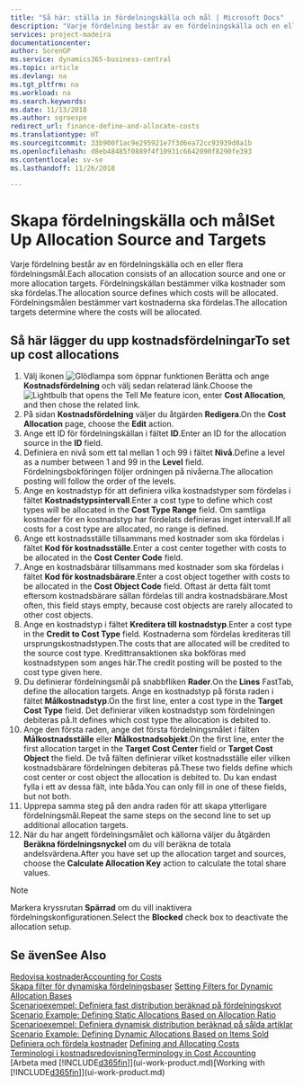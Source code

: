```yaml
---
title: "Så här: ställa in fördelningskälla och mål | Microsoft Docs"
description: "Varje fördelning består av en fördelningskälla och en eller flera fördelningsmål. Fördelningskällan bestämmer vilka kostnader som ska fördelas. Fördelningsmålen bestämmer vart kostnaderna ska fördelas."
services: project-madeira
documentationcenter: 
author: SorenGP
ms.service: dynamics365-business-central
ms.topic: article
ms.devlang: na
ms.tgt_pltfrm: na
ms.workload: na
ms.search.keywords: 
ms.date: 11/13/2018
ms.author: sgroespe
redirect_url: finance-define-and-allocate-costs
ms.translationtype: HT
ms.sourcegitcommit: 33b900f1ac9e295921e7f3d6ea72cc93939d8a1b
ms.openlocfilehash: d8eb48485f0889f4f10931c6642090f8290fe393
ms.contentlocale: sv-se
ms.lasthandoff: 11/26/2018

---
```

# <a name="set-up-allocation-source-and-targets"></a><span data-ttu-id="8fe0b-105">Skapa fördelningskälla och mål</span><span class="sxs-lookup"><span data-stu-id="8fe0b-105">Set Up Allocation Source and Targets</span></span>
<span data-ttu-id="8fe0b-106">Varje fördelning består av en fördelningskälla och en eller flera fördelningsmål.</span><span class="sxs-lookup"><span data-stu-id="8fe0b-106">Each allocation consists of an allocation source and one or more allocation targets.</span></span> <span data-ttu-id="8fe0b-107">Fördelningskällan bestämmer vilka kostnader som ska fördelas.</span><span class="sxs-lookup"><span data-stu-id="8fe0b-107">The allocation source defines which costs will be allocated.</span></span> <span data-ttu-id="8fe0b-108">Fördelningsmålen bestämmer vart kostnaderna ska fördelas.</span><span class="sxs-lookup"><span data-stu-id="8fe0b-108">The allocation targets determine where the costs will be allocated.</span></span>  

## <a name="to-set-up-cost-allocations"></a><span data-ttu-id="8fe0b-109">Så här lägger du upp kostnadsfördelningar</span><span class="sxs-lookup"><span data-stu-id="8fe0b-109">To set up cost allocations</span></span>  
1.  <span data-ttu-id="8fe0b-110">Välj ikonen ![Glödlampa som öppnar funktionen Berätta](media/ui-search/search_small.png "Berätta vad du vill göra") och ange **Kostnadsfördelning** och välj sedan relaterad länk.</span><span class="sxs-lookup"><span data-stu-id="8fe0b-110">Choose the ![Lightbulb that opens the Tell Me feature](media/ui-search/search_small.png "Tell me what you want to do") icon, enter **Cost Allocation**, and then chose the related link.</span></span>  
2.  <span data-ttu-id="8fe0b-111">På sidan **Kostnadsfördelning** väljer du åtgärden **Redigera**.</span><span class="sxs-lookup"><span data-stu-id="8fe0b-111">On the **Cost Allocation** page, choose the **Edit** action.</span></span>  
3.  <span data-ttu-id="8fe0b-112">Ange ett ID för fördelningskällan i fältet **ID**.</span><span class="sxs-lookup"><span data-stu-id="8fe0b-112">Enter an ID for the allocation source in the **ID** field.</span></span>  
4.  <span data-ttu-id="8fe0b-113">Definiera en nivå som ett tal mellan 1 och 99 i fältet **Nivå**.</span><span class="sxs-lookup"><span data-stu-id="8fe0b-113">Define a level as a number between 1 and 99 in the **Level** field.</span></span> <span data-ttu-id="8fe0b-114">Fördelningsbokföringen följer ordningen på nivåerna.</span><span class="sxs-lookup"><span data-stu-id="8fe0b-114">The allocation posting will follow the order of the levels.</span></span>  
5.  <span data-ttu-id="8fe0b-115">Ange en kostnadstyp för att definiera vilka kostnadstyper som fördelas i fältet **Kostnadstypsintervall**.</span><span class="sxs-lookup"><span data-stu-id="8fe0b-115">Enter a cost type to define which cost types will be allocated in the **Cost Type Range** field.</span></span> <span data-ttu-id="8fe0b-116">Om samtliga kostnader för en kostnadstyp har fördelats definieras inget intervall.</span><span class="sxs-lookup"><span data-stu-id="8fe0b-116">If all costs for a cost type are allocated, no range is defined.</span></span>  
6.  <span data-ttu-id="8fe0b-117">Ange ett kostnadsställe tillsammans med kostnader som ska fördelas i fältet **Kod för kostnadsställe**.</span><span class="sxs-lookup"><span data-stu-id="8fe0b-117">Enter a cost center together with costs to be allocated in the **Cost Center Code** field.</span></span>  
7.  <span data-ttu-id="8fe0b-118">Ange en kostnadsbärar tillsammans med kostnader som ska fördelas i fältet **Kod för kostnadsbärare**.</span><span class="sxs-lookup"><span data-stu-id="8fe0b-118">Enter a cost object together with costs to be allocated in the **Cost Object Code** field.</span></span> <span data-ttu-id="8fe0b-119">Oftast är detta fält tomt eftersom kostnadsbärare sällan fördelas till andra kostnadsbärare.</span><span class="sxs-lookup"><span data-stu-id="8fe0b-119">Most often, this field stays empty, because cost objects are rarely allocated to other cost objects.</span></span>  
8.  <span data-ttu-id="8fe0b-120">Ange en kostnadstyp i fältet **Kreditera till kostnadstyp**.</span><span class="sxs-lookup"><span data-stu-id="8fe0b-120">Enter a cost type in the **Credit to Cost Type** field.</span></span> <span data-ttu-id="8fe0b-121">Kostnaderna som fördelas krediteras till ursprungskostnadstypen.</span><span class="sxs-lookup"><span data-stu-id="8fe0b-121">The costs that are allocated will be credited to the source cost type.</span></span> <span data-ttu-id="8fe0b-122">Kredittransaktionen ska bokföras med kostnadstypen som anges här.</span><span class="sxs-lookup"><span data-stu-id="8fe0b-122">The credit posting will be posted to the cost type given here.</span></span>  
9. <span data-ttu-id="8fe0b-123">Du definierar fördelningsmål på snabbfliken **Rader**.</span><span class="sxs-lookup"><span data-stu-id="8fe0b-123">On the **Lines** FastTab, define the allocation targets.</span></span> <span data-ttu-id="8fe0b-124">Ange en kostnadstyp på första raden i fältet **Målkostnadstyp**.</span><span class="sxs-lookup"><span data-stu-id="8fe0b-124">On the first line, enter a cost type in the **Target Cost Type** field.</span></span> <span data-ttu-id="8fe0b-125">Det definierar vilken kostnadstyp som fördelningen debiteras på.</span><span class="sxs-lookup"><span data-stu-id="8fe0b-125">It defines which cost type the allocation is debited to.</span></span>  
10. <span data-ttu-id="8fe0b-126">Ange den första raden, ange det första fördelningsmålet i fälten **Målkostnadsställe** eller **Målkostnadsobjekt**.</span><span class="sxs-lookup"><span data-stu-id="8fe0b-126">On the first line, enter the first allocation target in the **Target Cost Center** field or **Target Cost Object** the field.</span></span> <span data-ttu-id="8fe0b-127">De två fälten definierar vilket kostnadsställe eller vilken kostnadsbärare fördelningen debiteras på.</span><span class="sxs-lookup"><span data-stu-id="8fe0b-127">These two fields define which cost center or cost object the allocation is debited to.</span></span> <span data-ttu-id="8fe0b-128">Du kan endast fylla i ett av dessa fält, inte båda.</span><span class="sxs-lookup"><span data-stu-id="8fe0b-128">You can only fill in one of these fields, but not both.</span></span>  
11. <span data-ttu-id="8fe0b-129">Upprepa samma steg på den andra raden för att skapa ytterligare fördelningsmål.</span><span class="sxs-lookup"><span data-stu-id="8fe0b-129">Repeat the same steps on the second line to set up additional allocation targets.</span></span>  
12. <span data-ttu-id="8fe0b-130">När du har angett fördelningsmålet och källorna väljer du åtgärden **Beräkna fördelningsnyckel** om du vill beräkna de totala andelsvärdena.</span><span class="sxs-lookup"><span data-stu-id="8fe0b-130">After you have set up the allocation target and sources, choose the **Calculate Allocation Key** action to calculate the total share values.</span></span>  

> [!NOTE]  
>  <span data-ttu-id="8fe0b-131">Markera kryssrutan **Spärrad** om du vill inaktivera fördelningskonfigurationen.</span><span class="sxs-lookup"><span data-stu-id="8fe0b-131">Select the **Blocked** check box to deactivate the allocation setup.</span></span>  

## <a name="see-also"></a><span data-ttu-id="8fe0b-132">Se även</span><span class="sxs-lookup"><span data-stu-id="8fe0b-132">See Also</span></span>  
[<span data-ttu-id="8fe0b-133">Redovisa kostnader</span><span class="sxs-lookup"><span data-stu-id="8fe0b-133">Accounting for Costs</span></span>](finance-manage-cost-accounting.md)  
 <span data-ttu-id="8fe0b-134">[Skapa filter för dynamiska fördelningsbaser](finance-setting-filters-for-dynamic-allocation-bases.md) </span><span class="sxs-lookup"><span data-stu-id="8fe0b-134">[Setting Filters for Dynamic Allocation Bases](finance-setting-filters-for-dynamic-allocation-bases.md) </span></span>  
 <span data-ttu-id="8fe0b-135">[Scenarioexempel: Definiera fast distribution beräknad på fördelningskvot](finance-scenario-example-defining-static-allocations-based-on-allocation-ratio.md) </span><span class="sxs-lookup"><span data-stu-id="8fe0b-135">[Scenario Example: Defining Static Allocations Based on Allocation Ratio](finance-scenario-example-defining-static-allocations-based-on-allocation-ratio.md) </span></span>  
 <span data-ttu-id="8fe0b-136">[Scenarioexempel: Definiera dynamisk distribution beräknad på sålda artiklar](finance-scenario-example-defining-dynamic-allocations-based-on-items-sold.md) </span><span class="sxs-lookup"><span data-stu-id="8fe0b-136">[Scenario Example: Defining Dynamic Allocations Based on Items Sold](finance-scenario-example-defining-dynamic-allocations-based-on-items-sold.md) </span></span>  
 <span data-ttu-id="8fe0b-137">[Definiera och fördela kostnader](finance-define-and-allocate-costs.md) </span><span class="sxs-lookup"><span data-stu-id="8fe0b-137">[Defining and Allocating Costs](finance-define-and-allocate-costs.md) </span></span>  
 [<span data-ttu-id="8fe0b-138">Terminologi i kostnadsredovisning</span><span class="sxs-lookup"><span data-stu-id="8fe0b-138">Terminology in Cost Accounting</span></span>](finance-terminology-in-cost-accounting.md)  
 <span data-ttu-id="8fe0b-139">[Arbeta med [!INCLUDE[d365fin](includes/d365fin_md.md)]](ui-work-product.md)</span><span class="sxs-lookup"><span data-stu-id="8fe0b-139">[Working with [!INCLUDE[d365fin](includes/d365fin_md.md)]](ui-work-product.md)</span></span>

